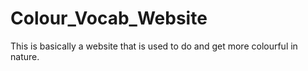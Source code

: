 # Colour_Vocab_Website
This is basically a website that is used to do and get more colourful in nature.
